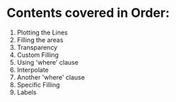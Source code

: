 # Contents covered in Order:
1. Plotting the Lines
2. Filling the areas
3. Transparency
4. Custom Filling
5. Using 'where' clause 
6. Interpolate
7. Another 'where' clause
8. Specific Filling
9. Labels
